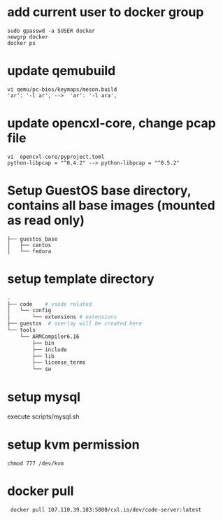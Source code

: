 # add current user to docker group
```
sudo gpasswd -a $USER docker
newgrp docker
docker ps
```
# update qemubuild
```
vi qemu/pc-bios/keymaps/meson.build 
'ar': '-l ar', -->  'ar': '-l ara',
```

# update opencxl-core, change pcap file
```
vi  opencxl-core/pyproject.toml 
python-libpcap = "^0.4.2" --> python-libpcap = "^0.5.2"
```

# Setup GuestOS base directory, contains all base images (mounted as read only)
```.
├── guestos_base
│   ├── centos
│   └── fedora
```

# setup template directory
```bash
.
├── code    # vsode related
│   └── config
│       └── extensions # extensions
├── guestos  # overlay will be created here
└── tools
    └── ARMCompiler6.16
        ├── bin
        ├── include
        ├── lib
        ├── license_terms
        └── sw
```

# setup mysql
execute scripts/mysql.sh

# setup kvm permission
```
chmod 777 /dev/kvm
```

# docker pull

```
 docker pull 107.110.39.183:5000/cxl.io/dev/code-server:latest
 ```
 
